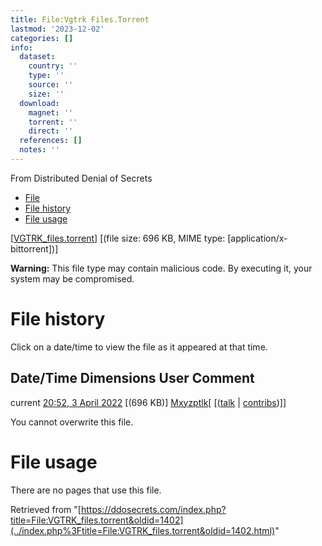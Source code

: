 ```yaml
---
title: File:Vgtrk Files.Torrent
lastmod: '2023-12-02'
categories: []
info:
  dataset:
    country: ''
    type: ''
    source: ''
    size: ''
  download:
    magnet: ''
    torrent: ''
    direct: ''
  references: []
  notes: ''
---
```




From Distributed Denial of Secrets

- [File](./File:VGTRK_files.torrent.html#file)
- [File history](./File:VGTRK_files.torrent.html#filehistory)
- [File usage](./File:VGTRK_files.torrent.html#filelinks)

[[VGTRK_files.torrent](../images/5/5e/VGTRK_files.torrent "VGTRK files.torrent")]
‎[(file size: 696 KB, MIME type:
[application/x-bittorrent])]

**Warning:** This file type may contain malicious code. By executing it,
your system may be compromised.

# File history

Click on a date/time to view the file as it appeared at that time.

Date/Time Dimensions User Comment
---
current [20:52, 3 April 2022](../images/5/5e/VGTRK_files.torrent) [(696 KB)] [Mxyzptlk](../index.php%3Ftitle=User:Mxyzptlk&action=edit&redlink=1.html "User:Mxyzptlk (page does not exist)")[ [([talk](../index.php%3Ftitle=User_talk:Mxyzptlk&action=edit&redlink=1.html "User talk:Mxyzptlk (page does not exist)") | [contribs](./Special:Contributions/Mxyzptlk.html "Special:Contributions/Mxyzptlk"))]]

You cannot overwrite this file.

# File usage

There are no pages that use this file.

Retrieved from
"[https://ddosecrets.com/index.php?title=File:VGTRK_files.torrent&oldid=1402](../index.php%3Ftitle=File:VGTRK_files.torrent&oldid=1402.html)"

